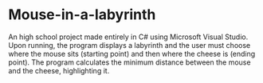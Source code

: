 # Mouse-in-a-labyrinth
An high school project made entirely in C# using Microsoft Visual Studio. Upon running, the program displays a labyrinth and the user must choose where the mouse sits (starting point) and then where the cheese is (ending point). The program calculates the minimum distance between the mouse and the cheese, highlighting it. 
